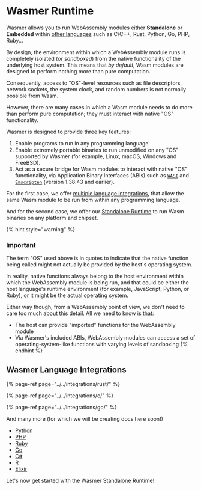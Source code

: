 # Wasmer Runtime

Wasmer allows you to run WebAssembly modules either **Standalone** or **Embedded** within [other languages](./#wasmer-language-integrations) such as C/C++, Rust, Python, Go, PHP, Ruby...

By design, the environment within which a WebAssembly module runs is completely isolated \(or _sandboxed_\) from the native functionality of the underlying host system. This means that _by default_, Wasm modules are designed to perform nothing more than pure computation.

Consequently, access to "OS"-level resources such as file descriptors, network sockets, the system clock, and random numbers is not normally possible from Wasm.

However, there are many cases in which a Wasm module needs to do more than perform pure computation; they must interact with native "OS" functionality.

Wasmer is designed to provide three key features:

1. Enable programs to run in any programming language
2. Enable extremely portable binaries to run unmodified on any "OS" supported by Wasmer \(for example, Linux, macOS, Windows and FreeBSD\).
3. Act as a secure bridge for Wasm modules to interact with native "OS" functionality, via Application Binary Interfaces \(ABIs\) such as [`WASI`](https://github.com/webassembly/wasi) and [`Emscripten`](https://github.com/emscripten-core/emscripten) \(version 1.38.43 and earlier\).

For the first case, we offer [multiple language integrations](./#wasmer-language-integrations), that allow the same Wasm module to be run from within any programming language.

And for the second case, we offer our [Standalone Runtime](getting-started.md) to run Wasm binaries on any platform and chipset.

{% hint style="warning" %}
### Important

The term "OS" used above is in quotes to indicate that the native function being called might not actually be provided by the host's operating system.

In reality, native functions always belong to the host environment within which the WebAssembly module is being run, and that could be either the host language's runtime environment \(for example, JavaScript, Python, or Ruby\), or it might be the actual operating system.

Either way though, from a WebAssembly point of view, we don't need to care too much about this detail. All we need to know is that:

* The host can provide "imported" functions for the WebAssembly module
* Via Wasmer's included ABIs, WebAssembly modules can access a set of operating-system-like functions with varying levels of sandboxing
{% endhint %}

## Wasmer Language Integrations

{% page-ref page="../../integrations/rust/" %}

{% page-ref page="../../integrations/c/" %}

{% page-ref page="../../integrations/go/" %}

And many more \(for which we will be creating docs here soon!\)

* [Python](https://github.com/wasmerio/wasmer-python)
* [PHP](https://github.com/wasmerio/wasmer-php)
* [Ruby](https://github.com/wasmerio/wasmer-ruby)
* [Go](https://github.com/wasmerio/wasmer-go)
* [C\#](https://github.com/migueldeicaza/WasmerSharp)
* [R](https://github.com/dirkschumacher/wasmr)
* [Elixir](https://github.com/tessi/wasmex)

Let's now get started with the Wasmer Standalone Runtime!


